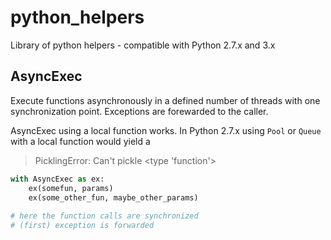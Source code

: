 # python_helpers
Library of python helpers - compatible with Python 2.7.x and 3.x

## AsyncExec ##
Execute functions asynchronously in a defined number of threads with one synchronization point. Exceptions are forewarded to the caller.

AsyncExec using a local function works. In Python 2.7.x using `Pool` or `Queue` with a local function would yield a 
> PicklingError: Can't pickle <type 'function'>

```python
with AsyncExec as ex:
    ex(somefun, params)
    ex(some_other_fun, maybe_other_params)
  
# here the function calls are synchronized
# (first) exception is forwarded
```
